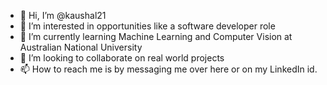 - 👋 Hi, I’m @kaushal21
- 👀 I’m interested in opportunities like a software developer role
- 🌱 I’m currently learning Machine Learning and Computer Vision at Australian National University
- 💞️ I’m looking to collaborate on real world projects
- 📫 How to reach me is by messaging me over here or on my LinkedIn id.

<!---
kaushal21/kaushal21 is a ✨ special ✨ repository because its `README.md` (this file) appears on your GitHub profile.
You can click the Preview link to take a look at your changes.
--->
